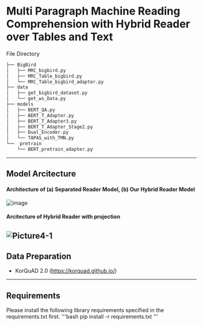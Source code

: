 # Multi Paragraph Machine Reading Comprehension with Hybrid Reader over Tables and Text

File Directory

```bash
├── BigBird
│   ├── MRC_bigbird.py
│   ├── MRC_Table_bigbird.py
│   └── MRC_Table_bigbird_adapter.py
├── data
│   ├── get_bigbird_dataset.py
│   └── get_ws_Data.py
├── models
│   ├── BERT_QA.py
│   ├── BERT_T_Adapter.py
│   ├── BERT_T_Adapter3.py
│   ├── BERT_T_Adapter_Stage2.py
│   ├── Dual_Encoder.py
│   └── TAPAS_with_TMN.py
└──  pretrain
    └── BERT_pretrain_adapter.py
``` 
---
## Model Arcitecture

#### Architecture of (a) Separated Reader Model, (b) Our Hybrid Reader Model
![image](https://user-images.githubusercontent.com/64192139/212304681-038ecba6-d8d9-48b2-88fd-95075c5f0a31.png)

#### Arcitecture of Hybrid Reader with projection
![Picture4-1](https://user-images.githubusercontent.com/64192139/212303898-cfa2d7b7-fba4-4300-b549-80f2f3338f40.png)
---
## Data Preparation

- KorQuAD 2.0 (https://korquad.github.io/)
---
## Requirements

Please install the following library requirements specified in the requirements.txt first.
'''bash
pip install -r requirements.txt
'''
